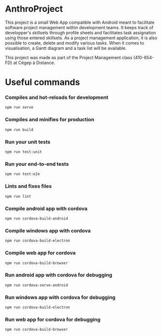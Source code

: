 # AnthroProject
This project is a small Web App compatible with Android meant to facilitate software project management within development teams. It keeps track of developper's skillsets through profile sheets and facilitates task assignation using those entered skillsets. As a project management application, it is also possible to create, delete and modify various tasks. When it comes to visualisation, a Gantt diagram and a task list will be available.

This project was made as part of the Project Management class (410-654-FD) at Cégep à Distance.

# Useful commands

### Compiles and hot-reloads for development
```
npm run serve
```
### Compiles and minifies for production
```
npm run build
```

### Run your unit tests
```
npm run test:unit
```

### Run your end-to-end tests
```
npm run test:e2e
```

### Lints and fixes files
```
npm run lint
```

### Compile android app with cordova
```
npm run cordova-build-android
```

### Compile windows app with cordova
```
npm run cordova-build-electron
```

### Compile web app for cordova
```
npm run cordova-build-browser
```

### Run android app with cordova for debugging
```
npm run cordova-serve-android
```

### Run windows app with cordova for debugging
```
npm run cordova-build-electron
```

### Run web app for cordova for debugging
```
npm run cordova-build-browser
```